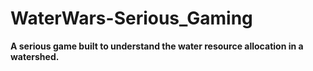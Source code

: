 # WaterWars-Serious_Gaming
<strong>A serious game built to understand the water resource allocation in a watershed.</strong>

<a href="https://github.com/KedarGHAG/WaterWars-Serious_Gaming/blob/master/WaterWars_GUI.JPG"></a>
